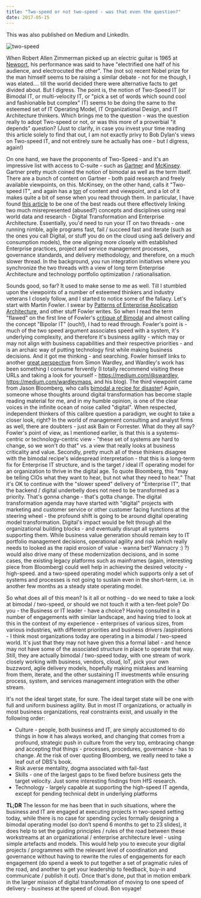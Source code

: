 ```yaml
---
title: "Two-speed or not two-speed - was that even the question?"
date: 2017-05-15
---
```

This was also published on Medium and LinkedIn.

![two-speed](https://github.com/sayanghosh123/github-pages-with-jekyll/blob/main/assets/two-speed.jpg)

When Robert Allen Zimmerman picked up an electric guitar is 1965 at [Newport](https://en.wikipedia.org/wiki/Electric_Dylan_controversy), his performance was said to have "electrified one half of his audience, and electrocuted the other". The (not so) recent Nobel prize for the man himself seems to be raising a similar debate - not for me though, I was elated…. till the world decided there were alternative facts to get divided about. But I digress. The point is, the notion of Two-Speed IT (or Bimodal IT, or multi-velocity IT, or "pick a set of words which sound cool and fashionable but complex" IT) seems to be doing the same to the esteemed set of IT Operating Model, IT Organizational Design, and IT Architecture thinkers. Which brings me to the question - was the question really to adopt Two-speed or not, or was this more of a proverbial "it depends" question? (Just to clarify, in case you invest your time reading this article solely to find that out, I am not exactly privy to Bob Dylan's views on Two-speed IT, and not entirely sure he actually has one - but I digress, again!)

On one hand, we have the proponents of Two-Speed - and it's an impressive list with access to C-suite - such as [Gartner](https://www.gartner.com/en/information-technology/glossary/bimodal) and [McKinsey](https://www.mckinsey.com/business-functions/mckinsey-digital/our-insights/a-two-speed-it-architecture-for-the-digital-enterprise). Gartner pretty much coined the notion of bimodal as well as the term itself. There are a bunch of content on Gartner - both paid research and freely available viewpoints, on this. McKinsey, on the other hand, calls it "Two-speed IT", and again has a [ton](https://www.google.co.nz/search?q=two-speed+site%3Amckinsey.com) of content and viewpoint, and a lot of it makes quite a bit of sense when you read through them. In particular, I have found [this article](https://www.mckinsey.com/business-functions/mckinsey-digital/our-insights/how-enterprise-architects-can-help-ensure-success-with-digital-transformations) to be one of the best reads out there effectively linking two much misrepresented (abused?) concepts and disciplines using real world data and research - Digital Transformation and Enterprise Architecture. Essentially, you'd need to run your IT on two threads - one running nimble, agile programs fast, fail / succeed fast and iterate (such as the ones you call Digital, or stuff you do on the cloud using aaS delivery and consumption models), the one aligning more closely with established Enterprise practices, project and service management processes, governance standards, and delivery methodology, and therefore, on a much slower thread. In the background, you run integration initiatives where you synchronize the two threads with a view of long term Enterprise Architecture and technology portfolio optimization / rationalisation.

Sounds good, so far? It used to make sense to me as well. Till I stumbled upon the viewpoints of a number of esteemed thinkers and industry veterans I closely follow, and I started to notice some of the fallacy. Let's start with Martin Fowler. I swear by [Patterns of Enterprise Application Architecture](https://isbnsearch.org/isbn/0321127420), and other stuff Fowler writes. So when I read the term "flawed" on the first line of Fowler's [critique of Bimodal](https://martinfowler.com/bliki/BimodalIT.html) and almost calling the concept "Bipolar IT" (ouch!), I had to read through. Fowler's point is - much of the two speed argument associates speed with a system, it's underlying complexity, and therefore it's business agility - which may or may not align with business capabilities and their respective priorities - and is an archaic way of putting technology first while making business decisions. And it got me thinking - and searching. Fowler himself links to another [great perspective](https://blog.gardeviance.org/2015/10/if-you-really-want-bimodal-then-youll.html) from Simon Wardley, and Wardley's work has been something I consume fervently (I totally recommend visiting these URLs and taking a look for yourself - https://medium.com/@swardley, https://medium.com/wardleymaps, and his blog). The third viewpoint came from Jason Bloomberg, who calls [bimodal a recipe for disaster](https://www.forbes.com/sites/jasonbloomberg/2015/09/26/bimodal-it-gartners-recipe-for-disaster/?sh=2f5684305dd7)! Again, someone whose thoughts around digital transformation has become staple reading material for me, and in my humble opinion, is one of the clear voices in the infinite ocean of noise called "digital". When respected, independent thinkers of this calibre question a paradigm, we ought to take a closer look, right? In the world of management consulting and analyst firms as well, there are doubters - just ask Bain or Forrester. What do they all say? Fowler's point of view, as I mentioned earlier, is that this is a systems-centric or technology-centric view - "these set of systems are hard to change, so we won't do that" vs. a view that really looks at business criticality and value. Secondly, pretty much all of these thinkers disagree with the bimodal recipe's widespread interpretation - that this is a long-term fix for Enterprise IT structure, and is the target / ideal IT operating model for an organization to thrive in the digital age. To quote Bloomberg, this "may be telling CIOs what they want to hear, but not what they need to hear." That it's OK to continue with the "slower speed" delivery of "Enterprise IT", that the backend / digital underbelly does not need to be transformed as a priority. That's gonna change - that's gotta change. The digital transformation agenda may have started with "digital" projects with marketing and customer service or other customer facing functions at the steering wheel - the profound shift is going to be around digital operating model transformation. Digital's impact would be felt through all the organizational building blocks - and eventually disrupt all systems supporting them. While business value generation should remain key to IT portfolio management decisions, operational agility and risk (which really needs to looked as the rapid erosion of value - wanna bet? Wannacry :) ?) would also drive many of these modernization decisions, and in some cases, the existing legacy platforms such as mainframes (again, interesting piece from Bloomberg) could well help in achieving the desired velocity - high-speed. and a two-speed operating model which supports only a set of systems and processes is not going to sustain even in the short-term, i.e. in another few months as a steady state operating model.

So what does all of this mean? Is it all or nothing - do we need to take a look at bimodal / two-speed, or should we not touch it with a ten-feet pole? Do you - the Business or IT leader - have a choice? Having consulted in a number of engagements with similar landscape, and having tried to look at this in the context of my experience - enterprises of various sizes, from various industries, with different priorities and business drivers /aspirations - I think most organizations today are operating in a bimodal / two-speed world. It's just that they may not have given this a formal label - and hence may not have some of the associated structure in place to operate that way. Still, they are actually bimodal / two-speed today, with one stream of work closely working with business, vendors, cloud, IoT, pick your own buzzword, agile delivery models, hopefully making mistakes and learning from them, iterate, and the other sustaining IT investments while ensuring process, system, and services management integration with the other stream.

 It's not the ideal target state, for sure. The ideal target state will be one with full and uniform business agility. But in most IT organizations, or actually in most business organizations, real constraints exist, and usually in the following order:

* Culture - people, both business and IT, are simply accustomed to do things in how it has always worked, and changing that comes from a profound, strategic push in culture from the very top, embracing change and accepting that things - processes, procedures, governance - has to change. At the risk of over quoting Bloomberg, we really need to take a leaf out of DBS's book.
* Risk averse mentality, dogma associated with fail-fast
* Skills - one of the largest gaps to be fixed before business gets the target velocity. Just some interesting findings from HfS research.
* Technology - largely capable at supporting the high-speed IT agenda, except for pending technical debt in underlying platforms

**TL;DR** The lesson for me has been that in such situations, where the business and IT are engaged at executing projects in two-speed setting today, while there is no case for spending cycles formally designing a bimodal operating model (so don’t spend 6 months to get to 23 slides), it does help to set the guiding principles / rules of the road between these workstreams at an organizational / enterprise architecture level - using simple artefacts and models. This would help you to execute your digital projects / programmes with the relevant level of coordination and governance without having to rewrite the rules of engagements for each engagement (do spend a week to put together a set of pragmatic rules of the road, and another to get your leadership to feedback, buy-in and communicate / publish it out). Once that's done, put that in motion embark in the larger mission of digital transformation of moving to one speed of delivery - business at the speed of cloud. Bon voyage!